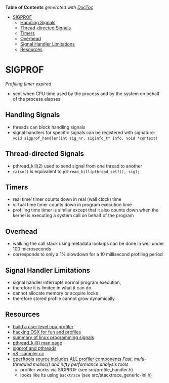 <!-- START doctoc generated TOC please keep comment here to allow auto update -->
<!-- DON'T EDIT THIS SECTION, INSTEAD RE-RUN doctoc TO UPDATE -->
**Table of Contents**  *generated with [DocToc](https://github.com/thlorenz/doctoc)*

- [SIGPROF](#sigprof)
  - [Handling Signals](#handling-signals)
  - [Thread-directed Signals](#thread-directed-signals)
  - [Timers](#timers)
  - [Overhead](#overhead)
  - [Signal Handler Limitations](#signal-handler-limitations)
  - [Resources](#resources)

<!-- END doctoc generated TOC please keep comment here to allow auto update -->

# SIGPROF

*Profiling timer expired*

-  sent when CPU time used by the process and by the system on behalf of the process elapses

## Handling Signals

- threads can block handling signals
- signal handlers for specific signals can be registered with signature: `void sigprof_handler(int sig_nr, siginfo_t* info, void *context)`

## Thread-directed Signals

- pthread_kill(2) used to send signal from one thread to another
- `raise()` is equivalent to `pthread_kill(pthread_self(), sig);`

## Timers

- real time’ timer counts down in real (wall clock) time
- virtual time timer counts down in program execution time
- profiling time timer is similar except that it also counts down when the kernel is executing a system call on behalf of the program

## Overhead

- walking the call stack using metadata lookups can be done in well under 100 microseconds
- corresponds to only a 1% slowdown for a 10 millisecond profiling period

## Signal Handler Limitations

- signal handler interrupts normal program execution,
- therefore it is limited in what it can do
-  cannot allocate memory or acquire locks
- therefore stored profile cannot grow dynamically

## Resources

- [build a user level cpu profiler](http://research.swtch.com/pprof)
- [hacking OSX for fun and profiles](http://research.swtch.com/macpprof)
- [summary of linux programming signals](http://www.linuxprogrammingblog.com/all-about-linux-signals?page=show)
- [pthread_kill() man page](http://man7.org/linux/man-pages/man2/pthread_kill.2.html)
- [sigprof and pthreads](https://cschleiden.wordpress.com/2011/09/09/sigprof-signal-handler-and-pthreads/)
- [v8 -sampler.cc](https://github.com/iojs/io.js/blob/v1.x/deps/v8/src/sampler.cc)
- [gperftools source includes ALL profiler components](https://code.google.com/p/gperftools/) *Fast, multi-threaded malloc() and nifty performance analysis tools*
	- profiler works via SIGPROF (see src/profile_handler.h)
	- looks like its using `backtrace` (see src/stacktrace_generic-inl.h)

